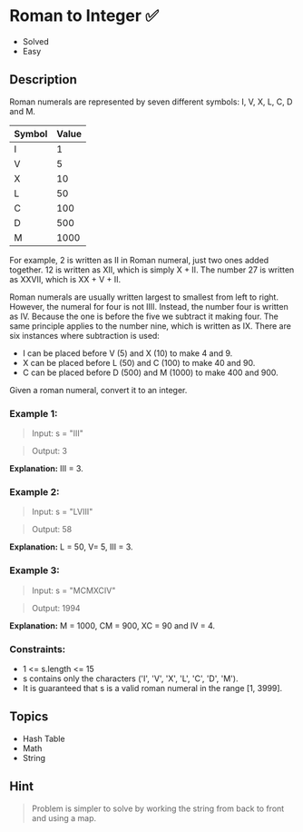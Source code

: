 # Roman to Integer ✅
- Solved
- Easy

## Description

Roman numerals are represented by seven different symbols: I, V, X, L, C, D and M.

|Symbol|Value|
|-----|------|
| I   |    1 |
| V   |    5 |
| X   |   10 |
| L   |   50 |
| C   |  100 |
| D   |  500 |
| M   | 1000 |

For example, 2 is written as II in Roman numeral, just two ones added together. 12 is written as XII, which is simply X + II. The number 27 is written as XXVII, which is XX + V + II.

Roman numerals are usually written largest to smallest from left to right. However, the numeral for four is not IIII. Instead, the number four is written as IV. Because the one is before the five we subtract it making four. The same principle applies to the number nine, which is written as IX. There are six instances where subtraction is used:

- I can be placed before V (5) and X (10) to make 4 and 9. 
- X can be placed before L (50) and C (100) to make 40 and 90. 
- C can be placed before D (500) and M (1000) to make 400 and 900.

Given a roman numeral, convert it to an integer.

### Example 1:

> Input: s = "III"

> Output: 3

**Explanation:** III = 3.

### Example 2:

> Input: s = "LVIII"

> Output: 58

**Explanation:** L = 50, V= 5, III = 3.

### Example 3:

> Input: s = "MCMXCIV"

> Output: 1994

**Explanation:** M = 1000, CM = 900, XC = 90 and IV = 4.
 

### Constraints:

- 1 <= s.length <= 15
- s contains only the characters ('I', 'V', 'X', 'L', 'C', 'D', 'M').
- It is guaranteed that s is a valid roman numeral in the range [1, 3999].

## Topics

- Hash Table
- Math
- String

## Hint

> Problem is simpler to solve by working the string from back to front and using a map.